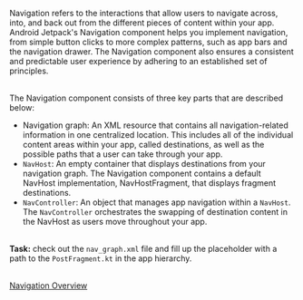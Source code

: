 Navigation refers to the interactions that allow users to navigate across, into, and back out from the different pieces of content within your app. Android Jetpack's Navigation component helps you implement navigation, from simple button clicks to more complex patterns, such as app bars and the navigation drawer. The Navigation component also ensures a consistent and predictable user experience by adhering to an established set of principles.

\
The Navigation component consists of three key parts that are described below:
* Navigation graph: An XML resource that contains all navigation-related information in one centralized location. This includes all of the individual content areas within your app, called destinations, as well as the possible paths that a user can take through your app.
* `NavHost`: An empty container that displays destinations from your navigation graph. The Navigation component contains a default NavHost implementation, NavHostFragment, that displays fragment destinations.
* `NavController`: An object that manages app navigation within a `NavHost`. The `NavController` orchestrates the swapping of destination content in the NavHost as users move throughout your app.


\
**Task:** check out the `nav_graph.xml` file and fill up the placeholder with a path to the `PostFragment.kt` in the app hierarchy.

\
[Navigation Overview](https://developer.android.com/guide/navigation?gclid=CjwKCAiAws7uBRAkEiwAMlbZjgmzNWcCEEkAlXO58gcoejHiLU8WHu9lktt6IJ3nZDbI56C3mZ8rSBoCoEIQAvD_BwE)
